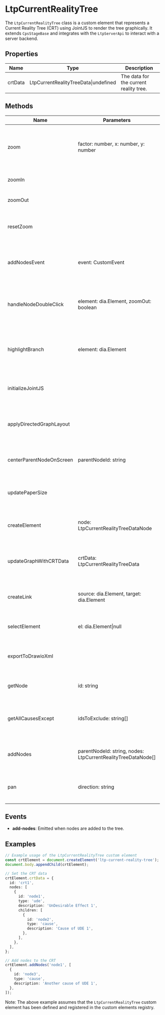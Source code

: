 # LtpCurrentRealityTree

The `LtpCurrentRealityTree` class is a custom element that represents a Current Reality Tree (CRT) using JointJS to render the tree graphically. It extends `CpsStageBase` and integrates with the `LtpServerApi` to interact with a server backend.

## Properties

| Name     | Type                             | Description                                      |
|----------|----------------------------------|--------------------------------------------------|
| crtData  | LtpCurrentRealityTreeData\|undefined | The data for the current reality tree.           |

## Methods

| Name                   | Parameters                                  | Return Type | Description                                                                 |
|------------------------|---------------------------------------------|-------------|-----------------------------------------------------------------------------|
| zoom                   | factor: number, x: number, y: number        | void        | Zooms the paper view by a given factor at the specified x and y coordinates. |
| zoomIn                 |                                             | void        | Zooms in the paper view.                                                    |
| zoomOut                |                                             | void        | Zooms out the paper view.                                                   |
| resetZoom              |                                             | void        | Resets the zoom level to the default scale.                                 |
| addNodesEvent          | event: CustomEvent<any>                     | void        | Handles the 'add-nodes' event to add nodes to the tree.                     |
| handleNodeDoubleClick  | element: dia.Element, zoomOut: boolean      | void        | Handles double-click events on nodes for zooming and highlighting.          |
| highlightBranch        | element: dia.Element                        | void        | Highlights the branch of the tree that includes the specified element.      |
| initializeJointJS      |                                             | Promise<void> | Initializes the JointJS graph and paper elements.                           |
| applyDirectedGraphLayout |                                           | void        | Applies a directed graph layout to the JointJS graph.                       |
| centerParentNodeOnScreen | parentNodeId: string                      | void        | Centers the specified parent node in the paper view.                        |
| updatePaperSize        |                                             | void        | Updates the size of the paper view to fit the content.                      |
| createElement          | node: LtpCurrentRealityTreeDataNode         | dia.Element | Creates a new JointJS element for the given node data.                      |
| updateGraphWithCRTData | crtData: LtpCurrentRealityTreeData          | void        | Updates the JointJS graph with the provided CRT data.                       |
| createLink             | source: dia.Element, target: dia.Element    | dia.Link    | Creates a link between two JointJS elements.                                |
| selectElement          | el: dia.Element\|null                       | void        | Selects and highlights a JointJS element.                                   |
| exportToDrawioXml      |                                             | void        | Exports the JointJS graph to a Draw.io XML format.                          |
| getNode                | id: string                                  | LtpCurrentRealityTreeDataNode\|null | Retrieves a node by its ID from the CRT data. |
| getAllCausesExcept     | idsToExclude: string[]                      | LtpCurrentRealityTreeDataNode[] | Retrieves all causes except for the specified IDs. |
| addNodes               | parentNodeId: string, nodes: LtpCurrentRealityTreeDataNode[] | void | Adds nodes to the specified parent node in the CRT. |
| pan                    | direction: string                           | void        | Pans the paper view in the specified direction.                             |

## Events

- **add-nodes**: Emitted when nodes are added to the tree.

## Examples

```typescript
// Example usage of the LtpCurrentRealityTree custom element
const crtElement = document.createElement('ltp-current-reality-tree');
document.body.appendChild(crtElement);

// Set the CRT data
crtElement.crtData = {
  id: 'crt1',
  nodes: [
    {
      id: 'node1',
      type: 'ude',
      description: 'UnDesirable Effect 1',
      children: [
        {
          id: 'node2',
          type: 'cause',
          description: 'Cause of UDE 1',
        },
      ],
    },
  ],
};

// Add nodes to the CRT
crtElement.addNodes('node1', [
  {
    id: 'node3',
    type: 'cause',
    description: 'Another cause of UDE 1',
  },
]);
```

Note: The above example assumes that the `LtpCurrentRealityTree` custom element has been defined and registered in the custom elements registry.